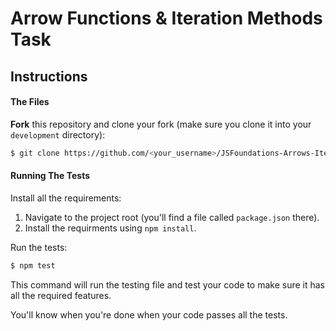 # Arrow Functions & Iteration Methods Task

## Instructions

#### The Files

**Fork** this repository and clone your fork (make sure you clone it into your `development` directory):

```bash
$ git clone https://github.com/<your_username>/JSFoundations-Arrows-Iterators.git
```

#### Running The Tests

Install all the requirements:

1. Navigate to the project root (you'll find a file called `package.json` there).
2. Install the requirments using `npm install`.

Run the tests:

```bash
$ npm test
```

This command will run the testing file and test your code to make sure it has all the required features.

You'll know when you're done when your code passes all the tests.
